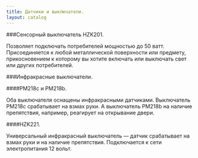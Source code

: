 ```yaml
---
title: Датчики и выключатели.
layout: catalog
---
```


###Сенсорный выключатель HZK201.

Позволяет подключать потребителей мощностью до 50 ватт. Присоединяется к любой металлической поверхности или предмету, прикосновением к которому вы хотите включать или выключать свет или других потребителей.

###Инфракрасные выключатели.

####PM218c и PM218b.

Оба выключателя оснащены инфракрасными датчиками. Выключатель PM218c срабатывает на взмах руки. А выключатель PM218b на наличие препятствия, например, реагирует на открывание двери.

####HZK221.

Универсальный инфракрасный выключатель — датчик срабатывает на взмах руки и на наличие препятствия. Подключается к сети электропитания 12 вольт.
